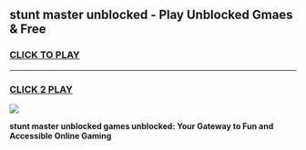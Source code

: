 
## stunt master unblocked - Play Unblocked Gmaes & Free
<h3>
<a href="https://news.freeplayer.one?title=stunt_master_unblocked&ref=23F">CLICK TO PLAY</a></h3>
<hr>

<h3>
<a href="https://news.freeplayer.one?title=stunt_master_unblocked&ref=23F">CLICK 2 PLAY</a>
  
</h3>

<a href="https://news.freeplayer.one?title=stunt_master_unblocked&ref=23F/"><img src="https://clearcache.store/games.png"></a>


**stunt master unblocked games unblocked: Your Gateway to Fun and Accessible Online Gaming**
